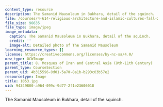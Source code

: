 ```yaml
---
content_type: resource
description: The Samanid Mausoleum in Bukhara, detail of the squinch.
file: /courses/4-614-religious-architecture-and-islamic-cultures-fall-2002/94349800a964099c9d772f1e23606018_1053.jpg
file_size: 96635
file_type: image/jpeg
image_metadata:
  caption: The Samanid Mausoleum in Bukhara, detail of the squinch.
  credit: ''
  image-alt: Detailed photo of The Samanid Mausoleum
learning_resource_types: []
license: https://creativecommons.org/licenses/by-nc-sa/4.0/
ocw_type: OCWImage
parent_title: 8. Mosques of Iran and Central Asia (8th-11th Century)
parent_type: CourseSection
parent_uid: 4b315596-0d01-5a70-8a1b-b293c03b57e2
resourcetype: Image
title: 1053.jpg
uid: 94349800-a964-099c-9d77-2f1e23606018
---
```

The Samanid Mausoleum in Bukhara, detail of the squinch.